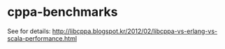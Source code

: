 cppa-benchmarks
===============

See for details: http://libcppa.blogspot.kr/2012/02/libcppa-vs-erlang-vs-scala-performance.html
